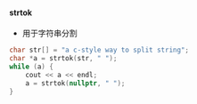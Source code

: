 #### strtok

- 用于字符串分割

```CPP
char str[] = "a c-style way to split string";
char *a = strtok(str, " ");
while (a) {
	cout << a << endl;
	a = strtok(nullptr, " ");
}
```
